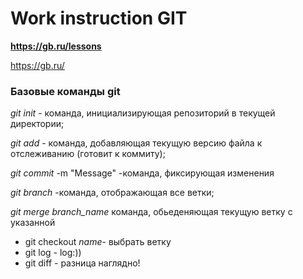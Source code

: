 # Work instruction GIT

**https://gb.ru/lessons**

https://gb.ru/

### Базовые команды git

*git init* - команда, инициализирующая репозиторий в текущей директории;

*git add* - команда, добавляющая текущую версию файла к отслеживанию (готовит к коммиту);

*git commit* -m "Message" -команда, фиксирующая изменения

*git branch* -команда, отображающая все ветки;

*git merge branch_name* команда, обьеденяющая текущую ветку с указанной


* git checkout *name*- выбрать ветку 
* git log -  log:))    
* git diff - разница наглядно!
        
